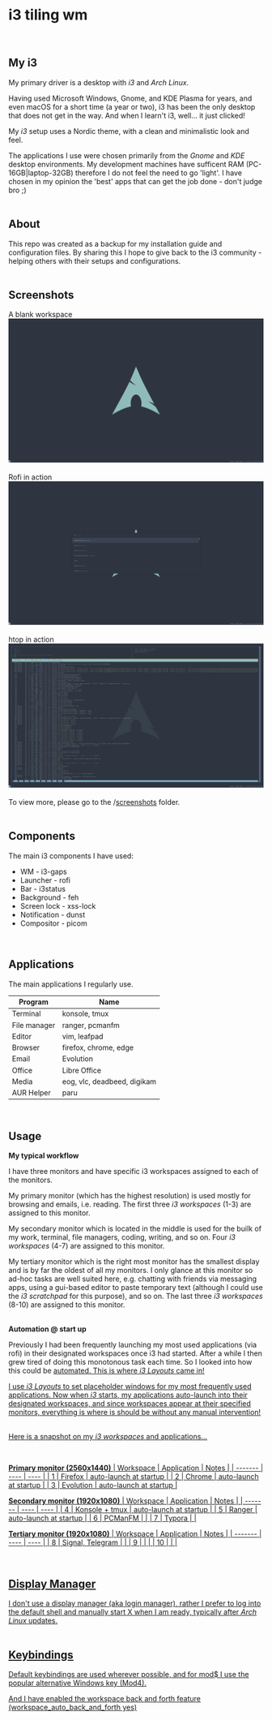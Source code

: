 # i3 tiling wm
<br />

## My i3
My primary driver is a desktop with _i3_ and _Arch Linux_.

Having used Microsoft Windows, Gnome, and KDE Plasma for years, and even macOS for a short time (a year or two), i3 has been the only desktop that does not get in the way. And when I learn't i3, well... it just clicked!

My _i3_ setup uses a Nordic theme, with a clean and minimalistic look and feel.

The applications I use were chosen primarily from the _Gnome_ and _KDE_ desktop environments. My development machines have sufficent RAM (PC-16GB|laptop-32GB) therefore I do not feel the need to go 'light'. I have chosen in my opinion the 'best' apps that can get the job done - don't judge bro ;)
<br />
<br />

## About
This repo was created as a backup for my installation guide and configuration files. By sharing this I hope to give back to the i3 community - helping others with their setups and configurations.
<br />
<br />

## Screenshots
A blank workspace
![primary monitor](/screenshots/primary-monitor.png)
<br />
<br />
Rofi in action
![primary monitor with rofi](/screenshots/primary-monitor-rofi.png)
<br />
<br />
htop in action
![primary monitor with htop](/screenshots/primary-monitor-terminal-htop.png)
<br />
<br />
To view more, please go to the /[screenshots](/screenshots) folder.
<br />
<br />

## Components
The main i3 components I have used:

- WM - i3-gaps
- Launcher - rofi
- Bar - i3status
- Background - feh
- Screen lock - xss-lock
- Notification - dunst
- Compositor - picom
<br />

## Applications
The main applications I regularly use.

| Program | Name |
| ------- | ---- |
| Terminal | konsole, tmux |
| File manager | ranger, pcmanfm |
| Editor | vim, leafpad |
| Browser | firefox, chrome, edge |
| Email | Evolution |
| Office | Libre Office |
| Media | eog, vlc, deadbeed, digikam |
| AUR Helper | paru |
<br />

## Usage

**My typical workflow**

I have three monitors and have specific i3 workspaces assigned to each of the monitors.

My primary monitor (which has the highest resolution) is used mostly for browsing and emails, i.e. reading. The first three _i3 workspaces_ (1-3) are assigned to this monitor.

My secondary monitor which is located in the middle is used for the builk of my work, terminal, file managers, coding, writing, and so on. Four _i3 workspaces_ (4-7) are assigned to this monitor.

My tertiary monitor which is the right most monitor has the smallest display and is by far the oldest of all my monitors. I only glance at this monitor so ad-hoc tasks are well suited here, e.g. chatting with friends via messaging apps, using a gui-based editor to paste temporary text (although I could use the _i3 scratchpad_ for this purpose), and so on.  The last three _i3 workspaces_ (8-10) are assigned to this monitor.
<br />
<br />

**Automation @ start up**

Previously I had been frequently launching my most used applications (via rofi) in their designated workspaces once i3 had started. After a while I then grew tired of doing this monotonous task each time. So I looked into how this could be <u>automated<u/>. This is where _i3 Layouts_ came in!
  
I use _i3 Layouts_ to set placeholder windows for my most frequently used applications. Now when _i3_ starts, my applications auto-launch into their designated workspaces, and since workspaces appear at their specified monitors, everything is where is should be without any manual intervention!
<br />
<br />
  
Here is a snapshot on my _i3 workspaces_ and applications...

<br />

**Primary monitor (2560x1440)**
| Workspace | Application | Notes |
| ------- | ---- | ---- |
| 1 | Firefox | auto-launch at startup |
| 2 | Chrome | auto-launch at startup |
| 3 | Evolution | auto-launch at startup |
<br />

**Secondary monitor (1920x1080)**
| Workspace | Application | Notes |
| ------- | ---- | ---- |
| 4 | Konsole + tmux | auto-launch at startup |
| 5 | Ranger | auto-launch at startup |
| 6 | PCManFM | |
| 7 | Typora | |
<br />

**Tertiary monitor (1920x1080)**
| Workspace | Application | Notes |
| ------- | ---- | ---- |
| 8 | Signal, Telegram | |
| 9 | | |
| 10 | | |

<br />

## Display Manager
I don't use a display manager (aka login manager), rather I prefer to log into the default shell and manually start X when I am ready, typically after _Arch Linux_ updates.
<br />
<br />

## Keybindings
Default keybindings are used wherever possible, and for mod$ I use the popular alternative Windows key (Mod4).

And I have enabled the workspace back and forth feature (workspace_auto_back_and_forth yes)
